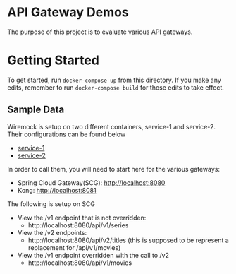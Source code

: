 # API Gateway Demos

The purpose of this project is to evaluate various API gateways.

# Getting Started

To get started, run `docker-compose up` from this directory. If you make any edits, remember to run `docker-compose build` for those edits to take effect.

## Sample Data

Wiremock is setup on two different containers, service-1 and service-2. Their configurations can be found below

- [service-1](./wiremock/service-1/mappings/)
- [service-2](./wiremock/service-1/mappings/)

In order to call them, you will need to start here for the various gateways:

- Spring Cloud Gateway(SCG): [http://localhost:8080](http://localhost:8080)
- Kong: [http://localhost:8081](http://localhost:8081)

The following is setup on SCG

- View the /v1 endpoint that is not overridden:
  - http://localhost:8080/api/v1/series
- View the /v2 endpoints:
  - http://localhost:8080/api/v2/titles (this is supposed to be represent a replacement for /api/v1/movies)
- View the /v1 endpoint overridden with the call to /v2
  - http://localhost:8080/api/v1/movies

